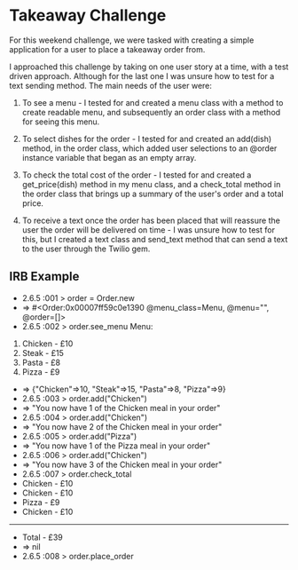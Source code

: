 # Takeaway Challenge

For this weekend challenge, we were tasked with creating a simple application for a user to place a takeaway order from. 

I approached this challenge by taking on one user story at a time, with a test driven approach. Although for the last one I was unsure how to test for a text sending method. The main needs of the user were:

1. To see a menu - I tested for and created a menu class with a method to create readable menu, and subsequently an order class with a method for seeing this menu.

2. To select dishes for the order - I tested for and created an add(dish) method, in the order class, which added user selections to an @order instance variable that began as an empty array.

3. To check the total cost of the order - I tested for and created a get_price(dish) method in my menu class, and a check_total method in the order class that brings up a summary of the user's order and a total price.

4. To receive a text once the order has been placed that will reassure the user the order will be delivered on time - I was unsure how to test for this, but I created a text class and send_text method that can send a text to the user through the Twilio gem.

## IRB Example

- 2.6.5 :001 > order = Order.new
-  => #<Order:0x00007ff59c0e1390 @menu_class=Menu, @menu="", @order=[]> 
- 2.6.5 :002 > order.see_menu
Menu:
1. Chicken - £10
2. Steak - £15
3. Pasta - £8
4. Pizza - £9
- => {"Chicken"=>10, "Steak"=>15, "Pasta"=>8, "Pizza"=>9} 
- 2.6.5 :003 > order.add("Chicken")
- => "You now have 1 of the Chicken meal in your order" 
- 2.6.5 :004 > order.add("Chicken")
- => "You now have 2 of the Chicken meal in your order" 
- 2.6.5 :005 > order.add("Pizza")
- => "You now have 1 of the Pizza meal in your order" 
- 2.6.5 :006 > order.add("Chicken")
- => "You now have 3 of the Chicken meal in your order" 
- 2.6.5 :007 > order.check_total
- Chicken - £10
- Chicken - £10
- Pizza - £9
- Chicken - £10
- ---------------
- Total - £39
- => nil 
- 2.6.5 :008 > order.place_order
